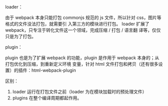 loader：

由于 webpack 本身只能打包 commonjs 规范的 js 文件，所以针对 css，图片等格式的文件没法打包，就需要引
入第三方的模块进行打包。 loader 扩展了 webpack，只专注于转化文件这一个领域，完成压缩 / 打包 / 语言翻
译等，仅仅只是为了打包。

plugin：

plugin 也是为了扩展 webpack 的功能，plugin 是作用于 webpack 本身的；从打包优化到压缩，到重新定义环境
变量，针对 html 文件打包和拷贝（还有很多设置）的插件：html-webpack-plugin

区别：

1. loader 运行在打包文件之前（loader 为在模块加载时的预处理文件）
2. plugins 在整个编译周期都起作用。
